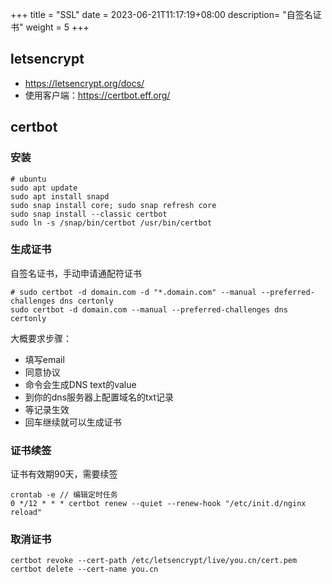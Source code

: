 +++
title = "SSL"
date =  2023-06-21T11:17:19+08:00
description= "自签名证书"
weight = 5
+++

## letsencrypt

- <https://letsencrypt.org/docs/>
- 使用客户端：<https://certbot.eff.org/>

## certbot

### 安装

```shell
# ubuntu
sudo apt update
sudo apt install snapd
sudo snap install core; sudo snap refresh core
sudo snap install --classic certbot
sudo ln -s /snap/bin/certbot /usr/bin/certbot
```

### 生成证书

自签名证书，手动申请通配符证书

```shell
# sudo certbot -d domain.com -d "*.domain.com" --manual --preferred-challenges dns certonly
sudo certbot -d domain.com --manual --preferred-challenges dns certonly
```

大概要求步骤：

- 填写email
- 同意协议
- 命令会生成DNS text的value
- 到你的dns服务器上配置域名的txt记录
- 等记录生效
- 回车继续就可以生成证书

### 证书续签

证书有效期90天，需要续签

```shell
crontab -e // 编辑定时任务
0 */12 * * * certbot renew --quiet --renew-hook "/etc/init.d/nginx reload"
```

### 取消证书

```shell
certbot revoke --cert-path /etc/letsencrypt/live/you.cn/cert.pem
certbot delete --cert-name you.cn
```
